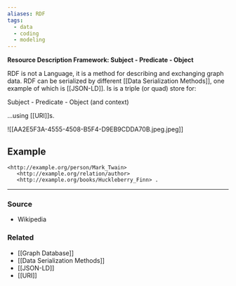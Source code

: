 ```yaml
---
aliases: RDF
tags:
  - data
  - coding
  - modeling
---
```

**Resource Description Framework:  Subject - Predicate - Object**

RDF is not a Language, it is a method for describing and exchanging graph data. RDF can be serialized by different [[Data Serialization Methods]], one example of which is [[JSON-LD]]. Is is a triple (or quad) store for:

Subject - Predicate - Object (and context)

...using [[URI]]s.

![[AA2E5F3A-4555-4508-B5F4-D9EB9CDDA70B.jpeg.jpeg]]
## Example

```
<http://example.org/person/Mark_Twain>
   <http://example.org/relation/author>
   <http://example.org/books/Huckleberry_Finn> .
```

---

### Source
- Wikipedia

### Related
- [[Graph Database]] 
- [[Data Serialization Methods]]
- [[JSON-LD]]
- [[URI]]